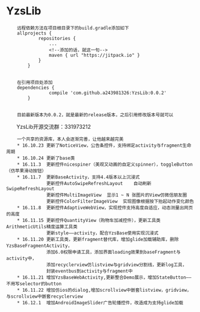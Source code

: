 # YzsLib
       
        远程依赖方法在项目根目录下的build.gradle添加如下
        allprojects {
        		repositories {
        			...
        			<!--添加的话，就这一句-->
        			maven { url "https://jitpack.io" }
        		}
        	}


        在引用项目处添加
        dependencies {
        	        compile 'com.github.a243981326:YzsLib:0.0.2'
        	}
        
        
        目前最新版本为0.0.2，就是最新的release版本，之后引用修改版本号就可以 
        YzsLib开源交流群：331973212
        
        一个共享的资源库，本人会逐渐完善，让他越来越完美
        * 16.10.23 更新了NoticeView，公告条控件，支持绑定activity与fragment生命周期
        * 16.10.24 更新了base类
        * 16.11.3  更新控件nicespiner（美观又动画的自定义spinner），toggleButton（仿苹果滑动按钮）
        * 16.11.7  更新BaseActivity，支持4.4版本以上沉浸式
                   更新控件AutoSwipeRefreshLayout    自动刷新SwipeRefreshLayout
                   更新控件MultiImageView  显示1 ~ N 张图片的View仿微信朋友圈
                   更新控件ColorFilterImageView  实现图像根据按下抬起动作变化颜色
        * 16.11.8  更新控件AdaptiveWebView，实现控件支持高度自适应，动态测量出网页的高度
        * 16.11.15 更新控件QuantityView（购物车加减控件），更新工具类ArithmeticUtils精度运算工具类
                   更新style——activity，配合YzsBase使用实现沉浸式
        * 16.11.20 更新工具类，更新fragment替代库，增加glide加载辅助库，删除YzsBaseFragmentActivity，
                   添加6.0权限申请工具，添加界面loading效果到baseFragment与activity中，
                   添加recyclerview仿listview与gridview分割线，更新log工具，
                   封装eventbus到activity与fragment中
        * 16.11.21 增加YzsBaseWebActivity,更新整合Demo展示，增加StateButton——不用写selector的button
        * 16.11.22 增加仿ios的dialog,增加scrollview中嵌套listview，gridview，与scrollview中嵌套recyclerview
        * 16.12.1  增加AndroidImageSlider广告轮播控件，改造成为支持glide加载